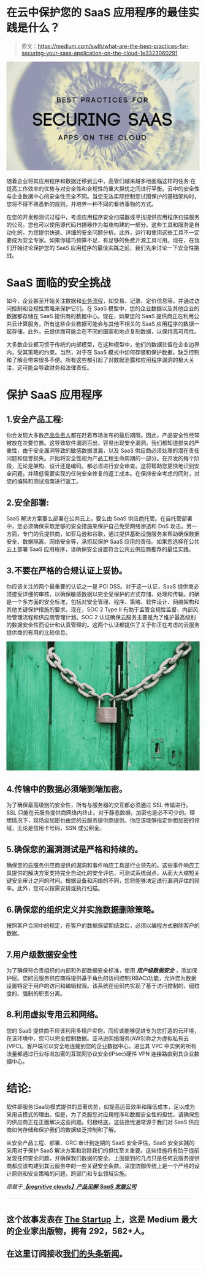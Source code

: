 # 在云中保护您的 SaaS 应用程序的最佳实践是什么？

> 原文：<https://medium.com/swlh/what-are-the-best-practices-for-securing-your-saas-application-on-the-cloud-1e3323060291>

![](img/fd9d6471e98756cb8e90be74d8318103.png)

随着企业将其应用程序和数据迁移到云中，高管们越来越多地面临这样的任务:在提高工作效率的优势与对安全性和合规性的重大担忧之间进行平衡。云中的安全性与企业数据中心的安全性完全不同。当您无法实际控制您试图保护的基础架构时，您将不得不熟悉新的规则，并培养一种不同的看待事物的方式。

在您的开发和测试过程中，考虑应用程序安全扫描器或寻找提供应用程序扫描服务的公司。您也可以使用源代码扫描器作为每夜构建的一部分。这些工具和服务是自动化的，为您提供快速、详细的安全问题分析。此外，运行和使用这些工具不一定要成为安全专家。如果你碰巧预算不足，有足够的免费开源工具可用。现在，在我们开始讨论保护您的 SaaS 应用程序的最佳实践之前，我们先来讨论一下安全性挑战。

# SaaS 面临的安全挑战

如今，企业甚至开始关注数据和[业务流程](https://www.datadab.com)，如交易、记录、定价信息等。并通过访问控制和合规性策略来保护它们。在 SaaS 模型中，您的企业数据以及其他企业的数据都存储在 SaaS 提供商的数据中心。现在，如果您的 SaaS 提供商正在利用公共云计算服务，所有这些企业数据可能会与其他不相关的 SaaS 应用程序的数据一起存储。此外，云提供商可能会在不同的国家和地点复制数据，以保持高可用性。

大多数企业都习惯于传统的内部模型，在这种模型中，他们的数据驻留在企业边界内，受其策略的约束。当然，对于在 SaaS 模式中如何存储和保护数据，缺乏控制和了解会带来很多不便。所有这些都引起了对数据泄露和应用程序漏洞的极大关注，这可能会导致财务和法律责任。

# 保护 SaaS 应用程序

## 1.安全产品工程:

你会发现大多数[产品负责人](https://www.datadab.com)都在赶着市场发布的最后期限。因此，产品安全性经常被放在次要位置。这导致软件漏洞百出，容易出现安全漏洞。我们都知道损失的严重性，由于安全漏洞导致的敏感数据泄漏，以及 SaaS 供应商必须处理的潜在责任问题和信誉损失。开始将安全性视为产品工程生命周期的一部分。在开发的每个阶段，无论是架构、设计还是编码，都必须进行安全审查。这将帮助您更快地识别安全问题，并降低需要实现的任何安全修复的返工成本。在保持安全考虑的同时，对您的编码和测试指南进行返工。

## 2.安全部署:

SaaS 解决方案要么部署在公共云上，要么由 SaaS 供应商托管。在自托管部署中，您必须确保采取足够的安全措施来保护自己免受网络渗透和 DoS 攻击。另一方面，专门的云提供商，如亚马逊和谷歌，通过提供基础设施服务来帮助确保数据安全、数据隔离、网络安全等，承担起保护 SaaS 应用的责任。如果您选择在公共云上部署 SaaS 应用程序，请确保安全设置符合公共云供应商推荐的最佳实践。

## 3.不要在严格的合规认证上妥协。

你应该关注的两个最重要的认证之一是 PCI DSS。对于这一认证，SaaS 提供商必须接受详细的审核，以确保敏感数据以完全受保护的方式存储、处理和传输。的确是一个多方面的安全标准，包括对安全管理、程序、策略、软件设计、网络架构和其他关键保护措施的要求。现在，SOC 2 Type II 有助于监管合规性监督、内部风险管理流程和供应商管理计划。SOC 2 认证确保云服务主要是为了维护最高级别的数据安全性而设计和认真管理的。这两个认证都提供了关于你正在考虑的云服务提供商的有用的比较信息。

![](img/152b0995b63d844840df24fd6c143821.png)

## 4.传输中的数据必须端到端加密。

为了确保最高级别的安全性，所有与服务器的交互都必须通过 SSL 传输进行。SSL 只能在云服务提供商网络内终止。对于静态数据，加密也是必不可少的。理想情况下，现场级加密也由您的云服务提供商提供。你应该能够指定你想加密的领域，无论是信用卡号码，SSN 或公积金。

## 5.确保您的漏洞测试是严格和持续的。

确保您的云服务供应商提供的漏洞和事件响应工具是行业领先的。这些事件响应工具提供的解决方案支持完全自动化的安全评估，可测试系统弱点，从而大大缩短关键安全审计之间的时间。根据设备和网络的不同，您将能够决定进行漏洞评估的频率。此外，您可以按需安排或执行扫描。

## 6.确保您的组织定义并实施数据删除策略。

按照客户合同中的规定，在客户的数据保留期结束后，必须以编程方式删除客户的数据。

## 7.用户级数据安全性

为了确保符合贵组织的内部和外部数据安全标准，使用 ***用户级数据安全*** ，添加保护层。您的云服务供应商将提供基于角色的访问控制(RBAC)功能，允许您为数据设置特定于用户的访问和编辑权限。该系统在组织内实现了基于访问控制的、细粒度的、强制的职责分离。

## 8.利用虚拟专用云和网络。

您的 SaaS 提供商不应该利用多租户实例，而应该能够促进专为您打造的云环境，在该环境中，您可以完全控制数据。亚马逊网络服务(AWS)称之为虚拟私有云(VPC)。客户端可以安全地连接到您的企业数据中心，进出其 VPC 中实例的所有流量都通过行业标准加密的互联网协议安全(IPsec)硬件 VPN 连接路由到其企业数据中心。

# 结论:

软件即服务(SaaS)模式提供的显著优势，如提高运营效率和降低成本，足以成为采用该模式的理由。但是，为了克服您对应用程序和数据安全性的担忧，请确保您的供应商正在正面解决这些问题。归根结底，这些担忧通常源于我们对 SaaS 供应商如何存储和保护我们的数据缺乏控制和了解。

从安全产品工程、部署、GRC 审计到定期的 SaaS 安全评估，SaaS 安全实践的采用对于保护 SaaS 解决方案和消除我们的担忧至关重要。这些措施将有助于提前发现任何安全问题，并确保我们数据的安全。上面提到的几点只是任何云服务提供商都应该构建到其云服务中的一些关键安全条款。深度防御传统上是一个严格的设计原则和安全策略的问题，跨部门和专业领域实施。

*原载于*[***【cognitive clouds】产品见解***](https://www.cognitiveclouds.com/insights/what-are-the-best-practices-for-securing-your-saas-application-on-the-cloud/)***:***[***SaaS 发展公司***](https://www.cognitiveclouds.com/custom-software-development-services/saas-application-development-company)

![](img/731acf26f5d44fdc58d99a6388fe935d.png)

## 这个故事发表在 [The Startup](https://medium.com/swlh) 上，这是 Medium 最大的企业家出版物，拥有 292，582+人。

## 在这里订阅接收[我们的头条新闻](http://growthsupply.com/the-startup-newsletter/)。

![](img/731acf26f5d44fdc58d99a6388fe935d.png)
